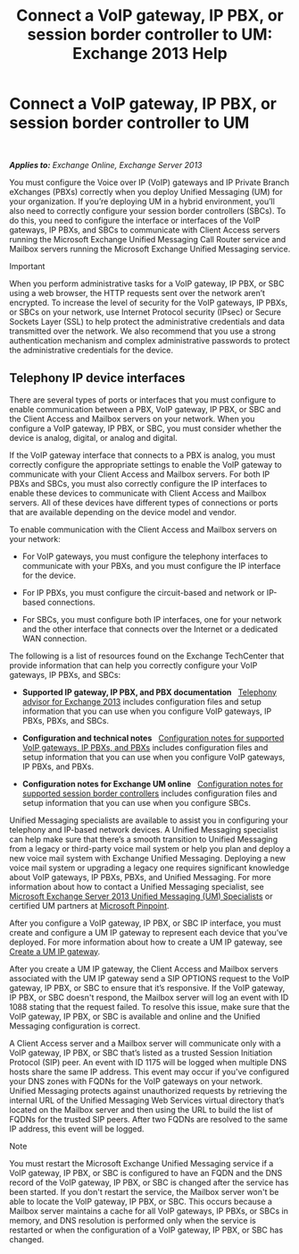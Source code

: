 ﻿---
title: 'Connect a VoIP gateway, IP PBX, or session border controller to UM: Exchange 2013 Help'
TOCTitle: Connect a VoIP gateway, IP PBX, or session border controller to UM
ms:assetid: a7cecf59-b93a-413b-bb88-29f2669ef2cf
ms:mtpsurl: https://technet.microsoft.com/en-us/library/Bb124084(v=EXCHG.150)
ms:contentKeyID: 49315480
ms.date: 12/09/2016
mtps_version: v=EXCHG.150
---

# Connect a VoIP gateway, IP PBX, or session border controller to UM

 

_**Applies to:** Exchange Online, Exchange Server 2013_


You must configure the Voice over IP (VoIP) gateways and IP Private Branch eXchanges (PBXs) correctly when you deploy Unified Messaging (UM) for your organization. If you’re deploying UM in a hybrid environment, you’ll also need to correctly configure your session border controllers (SBCs). To do this, you need to configure the interface or interfaces of the VoIP gateways, IP PBXs, and SBCs to communicate with Client Access servers running the Microsoft Exchange Unified Messaging Call Router service and Mailbox servers running the Microsoft Exchange Unified Messaging service.


> [!IMPORTANT]
> When you perform administrative tasks for a VoIP gateway, IP PBX, or SBC using a web browser, the HTTP requests sent over the network aren’t encrypted. To increase the level of security for the VoIP gateways, IP PBXs, or SBCs on your network, use Internet Protocol security (IPsec) or Secure Sockets Layer (SSL) to help protect the administrative credentials and data transmitted over the network. We also recommend that you use a strong authentication mechanism and complex administrative passwords to protect the administrative credentials for the device.



## Telephony IP device interfaces

There are several types of ports or interfaces that you must configure to enable communication between a PBX, VoIP gateway, IP PBX, or SBC and the Client Access and Mailbox servers on your network. When you configure a VoIP gateway, IP PBX, or SBC, you must consider whether the device is analog, digital, or analog and digital.

If the VoIP gateway interface that connects to a PBX is analog, you must correctly configure the appropriate settings to enable the VoIP gateway to communicate with your Client Access and Mailbox servers. For both IP PBXs and SBCs, you must also correctly configure the IP interfaces to enable these devices to communicate with Client Access and Mailbox servers. All of these devices have different types of connections or ports that are available depending on the device model and vendor.

To enable communication with the Client Access and Mailbox servers on your network:

  - For VoIP gateways, you must configure the telephony interfaces to communicate with your PBXs, and you must configure the IP interface for the device.

  - For IP PBXs, you must configure the circuit-based and network or IP-based connections.

  - For SBCs, you must configure both IP interfaces, one for your network and the other interface that connects over the Internet or a dedicated WAN connection.

The following is a list of resources found on the Exchange TechCenter that provide information that can help you correctly configure your VoIP gateways, IP PBXs, and SBCs:

  - **Supported IP gateway, IP PBX, and PBX documentation**   [Telephony advisor for Exchange 2013](telephony-advisor-for-exchange-2013-exchange-2013-help.md) includes configuration files and setup information that you can use when you configure VoIP gateways, IP PBXs, PBXs, and SBCs.

  - **Configuration and technical notes**   [Configuration notes for supported VoIP gateways, IP PBXs, and PBXs](configuration-notes-for-supported-voip-gateways-ip-pbxs-and-pbxs-exchange-2013-help.md) includes configuration files and setup information that you can use when you configure VoIP gateways, IP PBXs, and PBXs.

  - **Configuration notes for Exchange UM online**   [Configuration notes for supported session border controllers](configuration-notes-for-supported-session-border-controllers-exchange-2013-help.md) includes configuration files and setup information that you can use when you configure SBCs.

Unified Messaging specialists are available to assist you in configuring your telephony and IP-based network devices. A Unified Messaging specialist can help make sure that there’s a smooth transition to Unified Messaging from a legacy or third-party voice mail system or help you plan and deploy a new voice mail system with Exchange Unified Messaging. Deploying a new voice mail system or upgrading a legacy one requires significant knowledge about VoIP gateways, IP PBXs, PBXs, and Unified Messaging. For more information about how to contact a Unified Messaging specialist, see [Microsoft Exchange Server 2013 Unified Messaging (UM) Specialists](http://go.microsoft.com/fwlink/p/?linkid=262708) or certified UM partners at [Microsoft Pinpoint](https://go.microsoft.com/fwlink/p/?linkid=261951).

After you configure a VoIP gateway, IP PBX, or SBC IP interface, you must create and configure a UM IP gateway to represent each device that you’ve deployed. For more information about how to create a UM IP gateway, see [Create a UM IP gateway](create-a-um-ip-gateway-exchange-2013-help.md).

After you create a UM IP gateway, the Client Access and Mailbox servers associated with the UM IP gateway send a SIP OPTIONS request to the VoIP gateway, IP PBX, or SBC to ensure that it’s responsive. If the VoIP gateway, IP PBX, or SBC doesn't respond, the Mailbox server will log an event with ID 1088 stating that the request failed. To resolve this issue, make sure that the VoIP gateway, IP PBX, or SBC is available and online and the Unified Messaging configuration is correct.

A Client Access server and a Mailbox server will communicate only with a VoIP gateway, IP PBX, or SBC that’s listed as a trusted Session Initiation Protocol (SIP) peer. An event with ID 1175 will be logged when multiple DNS hosts share the same IP address. This event may occur if you've configured your DNS zones with FQDNs for the VoIP gateways on your network. Unified Messaging protects against unauthorized requests by retrieving the internal URL of the Unified Messaging Web Services virtual directory that’s located on the Mailbox server and then using the URL to build the list of FQDNs for the trusted SIP peers. After two FQDNs are resolved to the same IP address, this event will be logged.


> [!NOTE]
> You must restart the Microsoft&nbsp;Exchange Unified Messaging service if a VoIP gateway, IP PBX, or SBC is configured to have an FQDN and the DNS record of the VoIP gateway, IP PBX, or SBC is changed after the service has been started. If you don't restart the service, the Mailbox server won't be able to locate the VoIP gateway, IP PBX, or SBC. This occurs because a Mailbox server maintains a cache for all VoIP gateways, IP PBXs, or SBCs in memory, and DNS resolution is performed only when the service is restarted or when the configuration of a VoIP gateway, IP PBX, or SBC has changed.



